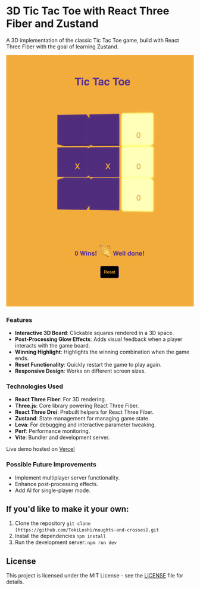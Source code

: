 # 3D Tic Tac Toe with React Three Fiber and Zustand

A 3D implementation of the classic Tic Tac Toe game, build with React Three Fiber with the goal of learning Zustand.

![DemoImage](https://github.com/TokiLoshi/noughts-and-crosses/blob/main/public/TicTacToe.png)

### Features

- **Interactive 3D Board**: Clickable squares rendered in a 3D space.
- **Post-Processing Glow Effects**: Adds visual feedback when a player interacts with the game board.
- **Winning Highlight**: Highlights the winning combination when the game ends.
- **Reset Functionality**: Quickly restart the game to play again.
- **Responsive Design**: Works on different screen sizes.

### Technologies Used

- **React Three Fiber**: For 3D rendering.
- **Three.js**: Core library powering React Three Fiber.
- **React Three Drei**: Prebuilt helpers for React Three Fiber.
- **Zustand**: State management for managing game state.
- **Leva**: For debugging and interactive parameter tweaking.
- **Perf**: Performance monitoring.
- **Vite**: Bundler and development server.

Live demo hosted on [Vercel](https://noughts-and-crosses-zeta.vercel.app/)

### Possible Future Improvements

- Implement multiplayer server functionality.
- Enhance post-processing effects.
- Add AI for single-player mode.

## If you'd like to make it your own:

1. Clone the repository
   `git clone [https://github.com/TokiLoshi/noughts-and-crosses].git`
2. Install the dependencies
   `npm install`
3. Run the development server:
   `npm run dev`

## License

This project is licensed under the MIT License - see the [LICENSE](LICENSE) file for details.
